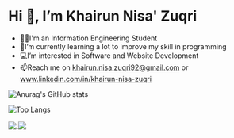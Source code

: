# Hi 👋, I’m Khairun Nisa' Zuqri
- 👩‍💻I'm an Information Engineering Student
- 🌱I’m currently learning a lot to improve my skill in programming 
- 💻I’m interested in Software and Website Development
- 📫Reach me on khairun.nisa.zuqri92@gmail.com or www.linkedin.com/in/khairun-nisa-zuqri

![Anurag's GitHub stats](https://github-readme-stats.vercel.app/api?username=KhairunNisaZ&show_icons=true&theme=tokyonight)

[![Top Langs](https://github-readme-stats-git-masterrstaa-rickstaa.vercel.app/api/top-langs/?username=KhairunNisaZ&size_weight=0.5&count_weight=0.5&layout=compact&theme=tokyonight)](https://github.com/anuraghazra/github-readme-stats)

<a href="[https://github.com/anuraghazra/github-readme-stats](https://camo.githubusercontent.com/eaf4830aea0902d4431c1f9719e60b31a67a15486334676a083d20b3949fd140/68747470733a2f2f6769746875622d726561646d652d73746174732e76657263656c2e6170702f6170693f757365726e616d653d4b68616972756e4e6973615a2673686f775f69636f6e733d74727565267468656d653d746f6b796f6e69676874)">
  <img align="center" src="https://github-readme-stats.vercel.app/api?username=KhairunNisaZ&repo=Khairun Nisa' Zuqri's GitHub Stats" />
</a>
<a href="https://github.com/anuraghazra/github-readme-stats">
  <img align="center" src="https://github-readme-stats-git-masterrstaa-rickstaa.vercel.app/api/top-langs/?username=KhairunNisaZ&repo=Most Used Languages" />
</a>
